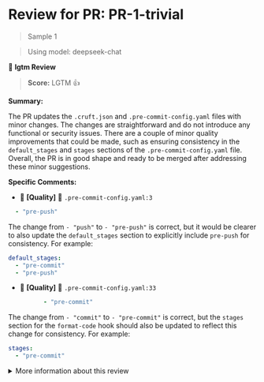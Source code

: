 # Review for PR: PR-1-trivial

> Sample 1

> Using model: deepseek-chat


🦉 **lgtm Review**

> **Score:** LGTM 👍

**Summary:**

The PR updates the `.cruft.json` and `.pre-commit-config.yaml` files with minor changes. The changes are straightforward and do not introduce any functional or security issues. There are a couple of minor quality improvements that could be made, such as ensuring consistency in the `default_stages` and `stages` sections of the `.pre-commit-config.yaml` file. Overall, the PR is in good shape and ready to be merged after addressing these minor suggestions.

**Specific Comments:**

- 🦉 **[Quality]** 🔵 `.pre-commit-config.yaml:3`




```yaml
  - "pre-push"
```


The change from `- "push"` to `- "pre-push"` is correct, but it would be clearer to also update the `default_stages` section to explicitly include `pre-push` for consistency. For example:
```yaml
default_stages:
  - "pre-commit"
  - "pre-push"
```

- 🦉 **[Quality]** 🔵 `.pre-commit-config.yaml:33`




```yaml
          - "pre-commit"
```


The change from `- "commit"` to `- "pre-commit"` is correct, but the `stages` section for the `format-code` hook should also be updated to reflect this change for consistency. For example:
```yaml
stages:
  - "pre-commit"
```

<details><summary>More information about this review</summary>

- **Review id**: `d3d29109b3754390b7fd7ceb388e0c6a`
- **Model**: `deepseek-chat`
- **Reviewed at**: `2025-05-15T15:19:22.262238+00:00`

> See the [📚 lgtm documentation](https://makerstreet-development.gitlab.io/elements/tools/lgtm) for more information about lgtm.

</details>
